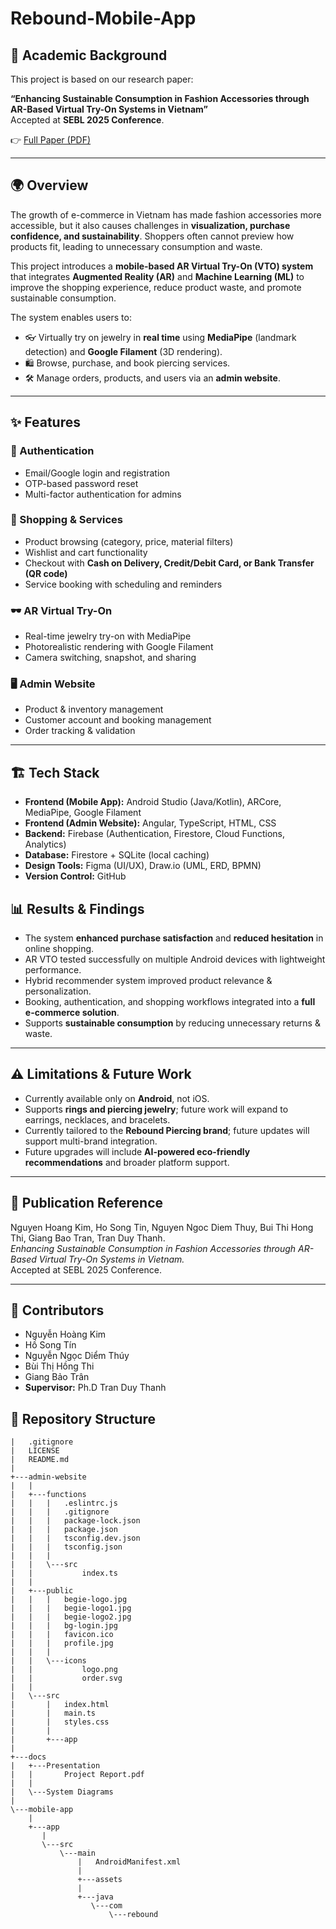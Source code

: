 # Rebound-Mobile-App  

## 📄 Academic Background  
This project is based on our research paper:  

**“Enhancing Sustainable Consumption in Fashion Accessories through AR-Based Virtual Try-On Systems in Vietnam”**  
Accepted at **SEBL 2025 Conference**.  

👉 [Full Paper (PDF)](docs/SEBL2025_FULLPAPER.pdf)  

---

## 🌍 Overview  
The growth of e-commerce in Vietnam has made fashion accessories more accessible, but it also causes challenges in **visualization, purchase confidence, and sustainability**. Shoppers often cannot preview how products fit, leading to unnecessary consumption and waste.  

This project introduces a **mobile-based AR Virtual Try-On (VTO) system** that integrates **Augmented Reality (AR)** and **Machine Learning (ML)** to improve the shopping experience, reduce product waste, and promote sustainable consumption.  

The system enables users to:  
- 👓 Virtually try on jewelry in **real time** using **MediaPipe** (landmark detection) and **Google Filament** (3D rendering).  
- 🛍️ Browse, purchase, and book piercing services.  
- 🛠️ Manage orders, products, and users via an **admin website**.  

---

## ✨ Features  

### 🔑 Authentication  
- Email/Google login and registration  
- OTP-based password reset  
- Multi-factor authentication for admins  

### 🛒 Shopping & Services  
- Product browsing (category, price, material filters)  
- Wishlist and cart functionality  
- Checkout with **Cash on Delivery, Credit/Debit Card, or Bank Transfer (QR code)**  
- Service booking with scheduling and reminders  

### 🕶️ AR Virtual Try-On  
- Real-time jewelry try-on with MediaPipe  
- Photorealistic rendering with Google Filament  
- Camera switching, snapshot, and sharing  

### 🖥️ Admin Website  
- Product & inventory management  
- Customer account and booking management  
- Order tracking & validation  

---

## 🏗️ Tech Stack  

- **Frontend (Mobile App):** Android Studio (Java/Kotlin), ARCore, MediaPipe, Google Filament  
- **Frontend (Admin Website):** Angular, TypeScript, HTML, CSS  
- **Backend:** Firebase (Authentication, Firestore, Cloud Functions, Analytics)  
- **Database:** Firestore + SQLite (local caching)  
- **Design Tools:** Figma (UI/UX), Draw.io (UML, ERD, BPMN)  
- **Version Control:** GitHub  

## 📊 Results & Findings  

- The system **enhanced purchase satisfaction** and **reduced hesitation** in online shopping.  
- AR VTO tested successfully on multiple Android devices with lightweight performance.  
- Hybrid recommender system improved product relevance & personalization.  
- Booking, authentication, and shopping workflows integrated into a **full e-commerce solution**.  
- Supports **sustainable consumption** by reducing unnecessary returns & waste.  

---

## ⚠️ Limitations & Future Work  

- Currently available only on **Android**, not iOS.  
- Supports **rings and piercing jewelry**; future work will expand to earrings, necklaces, and bracelets.  
- Currently tailored to the **Rebound Piercing brand**; future updates will support multi-brand integration.  
- Future upgrades will include **AI-powered eco-friendly recommendations** and broader platform support.  

---

## 📌 Publication Reference  

Nguyen Hoang Kim, Ho Song Tin, Nguyen Ngoc Diem Thuy, Bui Thi Hong Thi, Giang Bao Tran, Tran Duy Thanh.  
*Enhancing Sustainable Consumption in Fashion Accessories through AR-Based Virtual Try-On Systems in Vietnam.*  
Accepted at SEBL 2025 Conference.  

---

## 👥 Contributors  

- Nguyễn Hoàng Kim  
- Hồ Song Tín  
- Nguyễn Ngọc Diểm Thúy  
- Bùi Thị Hồng Thi  
- Giang Bảo Trân  
- **Supervisor:** Ph.D Tran Duy Thanh

## 📂 Repository Structure
```
|   .gitignore
|   LICENSE
|   README.md
|   
+---admin-website
|   |   
|   +---functions
|   |   |   .eslintrc.js
|   |   |   .gitignore
|   |   |   package-lock.json
|   |   |   package.json
|   |   |   tsconfig.dev.json
|   |   |   tsconfig.json
|   |   |   
|   |   \---src
|   |           index.ts
|   |
|   +---public
|   |   |   begie-logo.jpg
|   |   |   begie-logo1.jpg
|   |   |   begie-logo2.jpg
|   |   |   bg-login.jpg
|   |   |   favicon.ico
|   |   |   profile.jpg
|   |   |
|   |   \---icons
|   |           logo.png
|   |           order.svg
|   |
|   \---src
|       |   index.html
|       |   main.ts
|       |   styles.css
|       |
|       +---app
|
+---docs
|   +---Presentation
|   |       Project Report.pdf
|   |
|   \---System Diagrams
|
\---mobile-app
    |
    +---app
       |
       \---src
           \---main
               |   AndroidManifest.xml
               |
               +---assets
               |
               +---java
                  \---com
                      \---rebound
```

